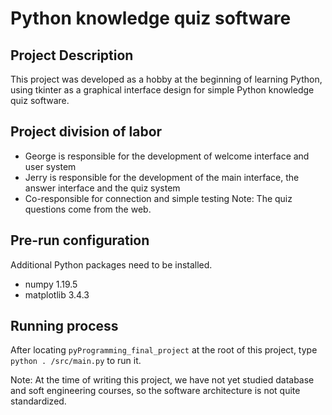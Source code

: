 # Python knowledge quiz software
## Project Description
This project was developed as a hobby at the beginning of learning Python, using tkinter as a graphical interface design for simple Python knowledge quiz software.
## Project division of labor
- George is responsible for the development of welcome interface and user system
- Jerry is responsible for the development of the main interface, the answer interface and the quiz system
- Co-responsible for connection and simple testing
Note: The quiz questions come from the web.
## Pre-run configuration
Additional Python packages need to be installed.
- numpy 1.19.5
- matplotlib 3.4.3
## Running process
After locating `pyProgramming_final_project` at the root of this project, type `python . /src/main.py` to run it.

Note: At the time of writing this project, we have not yet studied database and soft engineering courses, so the software architecture is not quite standardized.
